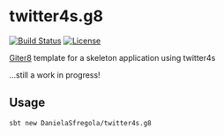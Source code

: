 # twitter4s.g8

[![Build Status](https://travis-ci.org/DanielaSfregola/twitter4s.g8.svg?branch=master)](https://travis-ci.org/DanielaSfregola/twitter4s)  [![License](http://img.shields.io/:license-Apache%202-red.svg)](http://www.apache.org/licenses/LICENSE-2.0.txt)

[Giter8](http://www.foundweekends.org/giter8/) template for a skeleton application using twitter4s 

...still a work in progress!

## Usage
```
sbt new DanielaSfregola/twitter4s.g8
```
